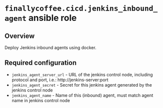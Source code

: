 # `finallycoffee.cicd.jenkins_inbound_agent` ansible role

## Overview

Deploy Jenkins inbound agents using docker.

## Required configuration

- `jenkins_agent_server_url` - URL of the jenkins control node, including protocol and port, i.e.: http://jenkins-server:port
- `jenkins_agent_secret` - Secret for this jenkins agent generated by the jenkins control node
- `jenkins_agent_name` - Name of this (inbound) agent, must match agent name in jenkins control node
